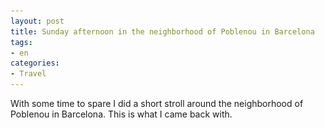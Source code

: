 ```yaml
---
layout: post
title: Sunday afternoon in the neighborhood of Poblenou in Barcelona
tags:
- en
categories:
- Travel
---
```

With some time to spare I did a short stroll around the neighborhood of Poblenou in Barcelona. This is what I came back with.

<div id="gallery" style="display:none;">
	<img alt="Image 1 Title" src="/img/posts/2016-12-11-sunday-afternoon-poblenou-barcelona/tn/DSC_2871_DxO.jpg"
				data-image="/img/posts/2016-12-11-sunday-afternoon-poblenou-barcelona/web/DSC_2871_DxO.jpg">
			
	<img alt="Image 2 Title" src="/img/posts/2016-12-11-sunday-afternoon-poblenou-barcelona/tn/DSC_2872_DxO.jpg"
				data-image="/img/posts/2016-12-11-sunday-afternoon-poblenou-barcelona/web/DSC_2872_DxO.jpg">
		
	<img alt="Image 3 Title" src="/img/posts/2016-12-11-sunday-afternoon-poblenou-barcelona/tn/DSC_2873_DxO.jpg"
				data-image="/img/posts/2016-12-11-sunday-afternoon-poblenou-barcelona/web/DSC_2873_DxO.jpg">

	<img alt="Image 4 Title" src="/img/posts/2016-12-11-sunday-afternoon-poblenou-barcelona/tn/DSC_2876_DxO.jpg"
				data-image="/img/posts/2016-12-11-sunday-afternoon-poblenou-barcelona/web/DSC_2876_DxO.jpg">

	<img alt="Image 5 Title" src="/img/posts/2016-12-11-sunday-afternoon-poblenou-barcelona/tn/DSC_2889_DxO.jpg"
				data-image="/img/posts/2016-12-11-sunday-afternoon-poblenou-barcelona/web/DSC_2889_DxO.jpg">

	<img alt="Image 6 Title" src="/img/posts/2016-12-11-sunday-afternoon-poblenou-barcelona/tn/DSC_2891_DxO.jpg"
				data-image="/img/posts/2016-12-11-sunday-afternoon-poblenou-barcelona/web/DSC_2891_DxO.jpg">

	<img alt="Image 7 Title" src="/img/posts/2016-12-11-sunday-afternoon-poblenou-barcelona/tn/DSC_2895_DxO.jpg"
				data-image="/img/posts/2016-12-11-sunday-afternoon-poblenou-barcelona/web/DSC_2895_DxO.jpg">

	<img alt="Image 3 Title" src="/img/posts/2016-12-11-sunday-afternoon-poblenou-barcelona/tn/DSC_2896_DxO.jpg"
				data-image="/img/posts/2016-12-11-sunday-afternoon-poblenou-barcelona/web/DSC_2896_DxO.jpg">

	<img alt="Image 3 Title" src="/img/posts/2016-12-11-sunday-afternoon-poblenou-barcelona/tn/DSC_2897_DxO.jpg"
				data-image="/img/posts/2016-12-11-sunday-afternoon-poblenou-barcelona/web/DSC_2897_DxO.jpg">

	<img alt="Image 3 Title" src="/img/posts/2016-12-11-sunday-afternoon-poblenou-barcelona/tn/DSC_2898_DxO.jpg"
				data-image="/img/posts/2016-12-11-sunday-afternoon-poblenou-barcelona/web/DSC_2898_DxO.jpg">

	<img alt="Image 3 Title" src="/img/posts/2016-12-11-sunday-afternoon-poblenou-barcelona/tn/DSC_2900_DxO.jpg"
				data-image="/img/posts/2016-12-11-sunday-afternoon-poblenou-barcelona/web/DSC_2900_DxO.jpg">

	<img alt="Image 3 Title" src="/img/posts/2016-12-11-sunday-afternoon-poblenou-barcelona/tn/DSC_2903_DxO.jpg"
				data-image="/img/posts/2016-12-11-sunday-afternoon-poblenou-barcelona/web/DSC_2903_DxO.jpg">

	<img alt="Image 3 Title" src="/img/posts/2016-12-11-sunday-afternoon-poblenou-barcelona/tn/DSC_2905_DxO.jpg"
				data-image="/img/posts/2016-12-11-sunday-afternoon-poblenou-barcelona/web/DSC_2905_DxO.jpg">

	<img alt="Image 3 Title" src="/img/posts/2016-12-11-sunday-afternoon-poblenou-barcelona/tn/DSC_2906_DxO.jpg"
				data-image="/img/posts/2016-12-11-sunday-afternoon-poblenou-barcelona/web/DSC_2906_DxO.jpg">

	<img alt="Image 3 Title" src="/img/posts/2016-12-11-sunday-afternoon-poblenou-barcelona/tn/DSC_2907_DxO.jpg"
				data-image="/img/posts/2016-12-11-sunday-afternoon-poblenou-barcelona/web/DSC_2907_DxO.jpg">

	<img alt="Image 3 Title" src="/img/posts/2016-12-11-sunday-afternoon-poblenou-barcelona/tn/DSC_2909_DxO.jpg"
				data-image="/img/posts/2016-12-11-sunday-afternoon-poblenou-barcelona/web/DSC_2909_DxO.jpg">
</div>
